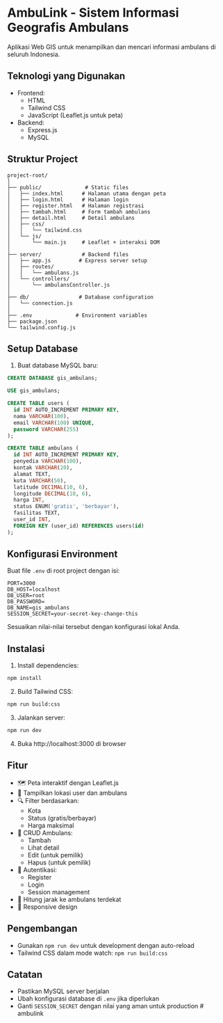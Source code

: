 # AmbuLink - Sistem Informasi Geografis Ambulans

Aplikasi Web GIS untuk menampilkan dan mencari informasi ambulans di seluruh Indonesia.

## Teknologi yang Digunakan

- Frontend:
  - HTML
  - Tailwind CSS
  - JavaScript (Leaflet.js untuk peta)
- Backend:
  - Express.js
  - MySQL

## Struktur Project

```
project-root/
│
├── public/              # Static files
│   ├── index.html      # Halaman utama dengan peta
│   ├── login.html      # Halaman login
│   ├── register.html   # Halaman registrasi
│   ├── tambah.html     # Form tambah ambulans
│   ├── detail.html     # Detail ambulans
│   ├── css/
│   │   └── tailwind.css
│   └── js/
│       └── main.js     # Leaflet + interaksi DOM
│
├── server/             # Backend files
│   ├── app.js         # Express server setup
│   ├── routes/
│   │   └── ambulans.js
│   └── controllers/
│       └── ambulansController.js
│
├── db/                # Database configuration
│   └── connection.js
│
├── .env              # Environment variables
├── package.json
└── tailwind.config.js
```

## Setup Database

1. Buat database MySQL baru:

```sql
CREATE DATABASE gis_ambulans;

USE gis_ambulans;

CREATE TABLE users (
  id INT AUTO_INCREMENT PRIMARY KEY,
  nama VARCHAR(100),
  email VARCHAR(100) UNIQUE,
  password VARCHAR(255)
);

CREATE TABLE ambulans (
  id INT AUTO_INCREMENT PRIMARY KEY,
  penyedia VARCHAR(100),
  kontak VARCHAR(20),
  alamat TEXT,
  kota VARCHAR(50),
  latitude DECIMAL(10, 6),
  longitude DECIMAL(10, 6),
  harga INT,
  status ENUM('gratis', 'berbayar'),
  fasilitas TEXT,
  user_id INT,
  FOREIGN KEY (user_id) REFERENCES users(id)
);
```

## Konfigurasi Environment

Buat file `.env` di root project dengan isi:

```
PORT=3000
DB_HOST=localhost
DB_USER=root
DB_PASSWORD=
DB_NAME=gis_ambulans
SESSION_SECRET=your-secret-key-change-this
```

Sesuaikan nilai-nilai tersebut dengan konfigurasi lokal Anda.

## Instalasi

1. Install dependencies:
```bash
npm install
```

2. Build Tailwind CSS:
```bash
npm run build:css
```

3. Jalankan server:
```bash
npm run dev
```

4. Buka http://localhost:3000 di browser

## Fitur

- 🗺️ Peta interaktif dengan Leaflet.js
- 📍 Tampilkan lokasi user dan ambulans
- 🔍 Filter berdasarkan:
  - Kota
  - Status (gratis/berbayar)
  - Harga maksimal
- 📝 CRUD Ambulans:
  - Tambah
  - Lihat detail
  - Edit (untuk pemilik)
  - Hapus (untuk pemilik)
- 👤 Autentikasi:
  - Register
  - Login
  - Session management
- 📏 Hitung jarak ke ambulans terdekat
- 📱 Responsive design

## Pengembangan

- Gunakan `npm run dev` untuk development dengan auto-reload
- Tailwind CSS dalam mode watch: `npm run build:css`

## Catatan

- Pastikan MySQL server berjalan
- Ubah konfigurasi database di `.env` jika diperlukan
- Ganti `SESSION_SECRET` dengan nilai yang aman untuk production #   a m b u l i n k  
 